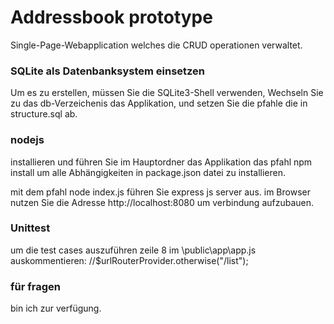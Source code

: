 Addressbook prototype
=====================
Single-Page-Webapplication welches die CRUD operationen verwaltet.

### SQLite als Datenbanksystem einsetzen
Um es zu erstellen, müssen Sie die SQLite3-Shell verwenden, Wechseln Sie zu das db-Verzeichenis das Applikation, und setzen Sie die pfahle die in structure.sql ab. 

### nodejs
installieren und führen Sie im Hauptordner das Applikation das pfahl npm install um alle Abhängigkeiten in package.json datei zu installieren.

mit dem pfahl node index.js führen Sie express js server aus. im Browser nutzen Sie die Adresse http://localhost:8080 um verbindung aufzubauen.

### Unittest
um die test cases auszuführen zeile 8 im \public\app\app.js auskommentieren: //$urlRouterProvider.otherwise("/list");

### für fragen
bin ich zur verfügung.







